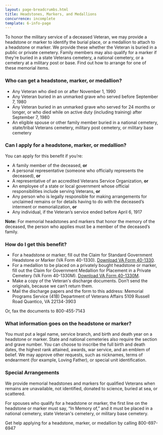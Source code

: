 ```yaml
---
layout: page-breadcrumbs.html
title: Headstones, Markers, and Medallions
concurrence: incomplete
template: 6-info-page
---
```



To honor the military service of a deceased Veteran, we may provide a headstone or marker to identify the burial place, or a medallion to attach to a headstone or marker. We provide these whether the Veteran is buried in a public or private cemetery. Family members may also qualify for a marker if they’re buried in a state Veterans cemetery, a national cemetery, or a cemetery at a military post or base. Find out how to arrange for one of these memorial items.

<div class="call-out" markdown="0">

### Who can get a headstone, marker, or medallion?

- Any Veteran who died on or after November 1, 1990
- Any Veteran buried in an unmarked grave who served before September 7, 1980
- Any Veteran buried in an unmarked grave who served for 24 months or longer, or who died while on active duty (including training) after September 7, 1980
- An eligible spouse or other family member buried in a national cemetery, state/tribal Veterans cemetery, military post cemetery, or military base cemetery

</div>

### Can I apply for a headstone, marker, or medallion?

You can apply for this benefit if you’re:
- A family member of the deceased, **or**
- A personal representative (someone who officially represents the deceased), **or**
- A representative of an accredited Veterans Service Organization, **or**
- An employee of a state or local government whose official responsibilities include serving Veterans, **or**
- Any person who is legally responsible for making arrangements for unclaimed remains or for details having to do with the deceased’s interment or memorialization, **or**
- Any individual, if the Veteran’s service ended before April 6, 1917

**Note:** For memorial headstones and markers that honor the memory of the deceased, the person who applies must be a member of the deceased’s family.


### How do I get this benefit? 

- For a headstone or marker, fill out the Claim for Standard Government Headstone or Marker (VA Form 40-1330). [Download VA Form 40-1330](http://www.va.gov/vaforms/va/pdf/VA40-1330.pdf).
- For a medallion to be placed on a privately bought headstone or marker, fill out the Claim for Government Medallion for Placement in a Private Cemetery (VA Form 40-1330M). [Download VA Form 40-1330M](http://www.va.gov/vaforms/va/pdf/VA40-1330M.pdf).
- Make a copy of the Veteran's discharge documents. Don’t send the originals, because we can’t return them.
- Mail the discharge papers and the form to this address: 
Memorial Programs Service (41B)
Department of Veterans Affairs
5109 Russell Road
Quantico, VA 22134-3903

Or, fax the documents to <span class="tel">800-455-7143</span>


<div class="call-out" markdown="0">

### What information goes on the headstone or marker?

You must put a legal name, service branch, and birth and death year on a headstone or marker. State and national cemeteries also require the section and grave number. You can choose to inscribe the full birth and death dates, the highest rank attained, awards, war service, and an emblem of belief. We may approve other requests, such as nicknames, terms of endearment (for example, Loving Father), or special unit identification.


</div>

### Special Arrangements 

We provide memorial headstones and markers for qualified Veterans when remains are unavailable, not identified, donated to science, buried at sea, or scattered. 

For spouses who qualify for a headstone or marker, the first line on the headstone or marker must say, “In Memory of,” and it must be placed in a national cemetery, state Veteran's cemetery, or military base cemetery. 

Get help applying for a headstone, marker, or medallion by calling <span class="tel">800-697-6947</span>
